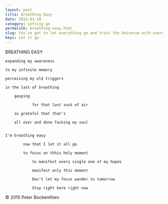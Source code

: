 ```yaml
---
layout: post
title: Breathing Easy
date: 2015-03-10
category: Letting go
permalink: breathing-easy.html
slug: You've got to let everything go and trust the Universe with every aspect of your life.
keys: Let it go
---
```

BREATHING EASY

	expanding my awareness

	to my infinite memory

	perceiving my old triggers

	in the last of breathing

		gasping

				for that last suck of air

		so grateful that that's

		all over and done fucking my soul


	I'm breathing easy

			now that I let it all go

			to focus on thhis holy moment

				to manifest every single one of my hopes

				manifest only this moment

				Don't let my focus wander to tomorrow

				Stay right here right now


&copy; 2015 Peter Bockenthien